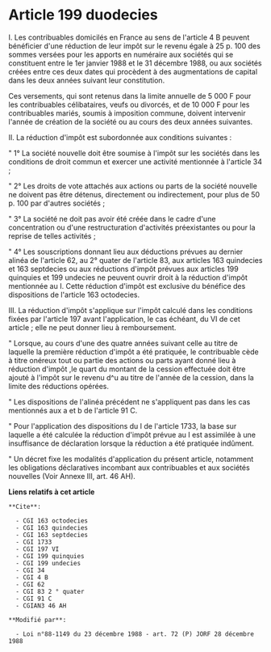 # Article 199 duodecies

I. Les contribuables domicilés en France au sens de l'article  4 B peuvent bénéficier d'une réduction de leur impôt sur le
revenu égale à 25 p. 100 des sommes versées pour les apports en numéraire aux sociétés qui se constituent entre le 1er
janvier 1988 et le 31 décembre 1988, ou aux sociétés créées entre ces deux dates qui procèdent à des augmentations de capital
dans les deux années suivant leur constitution.

Ces versements, qui sont retenus dans la limite annuelle de 5 000 F pour les contribuables célibataires, veufs ou divorcés,
et de 10 000 F pour les contribuables mariés, soumis à imposition commune, doivent intervenir l'année de création de la
société ou au cours des deux années suivantes.

II. La réduction d'impôt est subordonnée aux conditions suivantes :

" 1° La société nouvelle doit être soumise à l'impôt sur les sociétés dans les conditions de droit commun et exercer une
activité mentionnée à l'article 34 ;

" 2° Les droits de vote attachés aux actions ou parts de la société nouvelle ne doivent pas être détenus, directement ou
indirectement, pour plus de 50 p. 100 par d'autres sociétés ;

" 3° La société ne doit pas avoir été créée dans le cadre d'une concentration ou d'une restructuration d'activités
préexistantes ou pour la reprise de telles activités ;

" 4° Les souscriptions donnant lieu aux déductions prévues au dernier alinéa de l'article 62, au 2° quater de l'article 83,
aux articles 163 quindecies et 163 septdecies ou aux réductions d'impôt prévues aux articles 199 quinquies et 199 undecies ne
peuvent ouvrir droit à la réduction d'impôt mentionnée au I. Cette réduction d'impôt est exclusive du bénéfice des
dispositions de l'article 163 octodecies.

III. La réduction d'impôt s'applique sur l'impôt calculé dans les conditions fixées par l'article 197 avant l'application, le
cas échéant, du VI de cet article ; elle ne peut donner lieu à remboursement.

" Lorsque, au cours d'une des quatre années suivant celle au titre de laquelle la première réduction d'impôt a été pratiquée,
le contribuable cède à titre onéreux tout ou partie des actions ou parts ayant donné lieu à réduction d'impôt ,le quart du
montant de la cession effectuée doit être ajouté à l'impôt sur le revenu d^u au titre de l'année de la cession, dans la
limite des réductions opérées.

" Les dispositions de l'alinéa précédent ne s'appliquent pas dans les cas mentionnés aux a et b de l'article 91 C.

" Pour l'application des dispositions du I de l'article 1733, la base sur laquelle a été calculée la réduction d'impôt prévue
au I est assimilée à une insuffisance de déclaration lorsque la réduction a été pratiquée indûment.

" Un décret fixe les modalités d'application du présent article, notamment les obligations déclaratives incombant aux
contribuables et aux sociétés nouvelles (Voir Annexe III, art. 46 AH).

**Liens relatifs à cet article**

	**Cite**:

	  - CGI 163 octodecies
	  - CGI 163 quindecies
	  - CGI 163 septdecies
	  - CGI 1733
	  - CGI 197 VI
	  - CGI 199 quinquies
	  - CGI 199 undecies
	  - CGI 34
	  - CGI 4 B
	  - CGI 62
	  - CGI 83 2 ° quater
	  - CGI 91 C
	  - CGIAN3 46 AH

	**Modifié par**:

	  - Loi n°88-1149 du 23 décembre 1988 - art. 72 (P) JORF 28 décembre 1988
